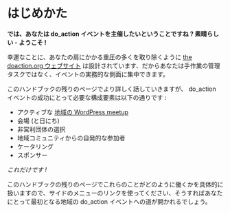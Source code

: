 <!-- # Getting Started -->
# はじめかた

<!-- **So you want to organise your own do_action event? Great – welcome on board!** -->
**では、あなたは do_action イベントを主催したいということですね ? 素晴らしい - ようこそ !**

<!-- Fortunately for you, [the doaction.org website](http://doaction.org/) is designed to take a lot of the heavy-lifting off your shoulders, so you can focus on the practical aspects of the event, rather than the manual admin tasks. -->
幸運なことに、あなたの肩にかかる重圧の多くを取り除くように [the doaction.org ウェブサイト](http://doaction.org/) は設計されています、だからあなたは手作業の管理タスクではなく、イベントの実務的な側面に集中できます。

<!-- We will go over all of this in more detail in the rest of these handbook pages, but the ingredients you need for a successful do_action event are the following: -->
このハンドブックの残りのページでより詳しく話していきますが、 do_action イベントの成功にとって必要な構成要素は以下の通りです :

<!--
*   An active [local WordPress meetup](https://make.wordpress.org/community/handbook/meetup-organizer/welcome/)
*   A venue (and date)
*   A selection of local non-profit organisations
*   Willing participants from your local community
*   Catering
*   Sponsors
-->
*   アクティブな [地域の WordPress meetup](https://make.wordpress.org/community/handbook/meetup-organizer/welcome/)
*   会場 (と日にち)
*   非営利団体の選択
*   地域コミュニティからの自発的な参加者
*   ケータリング
*   スポンサー

<!-- _That’s it!_ -->
_これだけです !_

<!-- The rest of these handbook pages deal with the specifics of how all of those things work, so use the links in the menu on the side and you’ll soon be on your way to your first local do_action event. -->
このハンドブックの残りのページでこれらのことがどのように働くかを具体的に扱いますので、サイドのメニューのリンクを使ってください、そうすればあなたにとって最初となる地域の do_action イベントへの道が開かれるでしょう。

